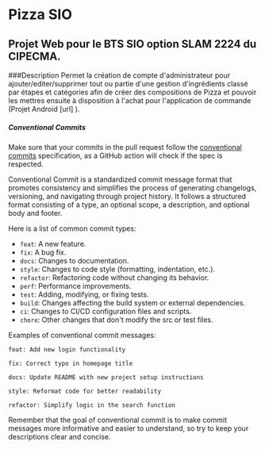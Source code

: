 # Pizza SIO
 
## Projet Web pour le BTS SIO option SLAM 2224 du CIPECMA.
 
###Description
Permet la création de compte d'administrateur pour ajouter/editer/supprimer tout ou partie d'une gestion d'ingrédients classé par étapes et catégories afin de créer des compositions de Pizza et pouvoir les mettres ensuite à disposition à l'achat pour l'application de commande (Projet Android [url] ).
 
##### Conventional Commits
 
Make sure that your commits in the pull request follow the [conventional commits](https://www.conventionalcommits.org/en/v1.0.0/) specification, as a GitHub action will check if the spec is respected.
 
Conventional Commit is a standardized commit message format that promotes consistency and simplifies the process of generating changelogs, versioning, and navigating through project history. It follows a structured format consisting of a type, an optional scope, a description, and optional body and footer.
 
Here is a list of common commit types:
 
- `feat`: A new feature.
- `fix`: A bug fix.
- `docs`: Changes to documentation.
- `style`: Changes to code style (formatting, indentation, etc.).
- `refactor`: Refactoring code without changing its behavior.
- `perf`: Performance improvements.
- `test`: Adding, modifying, or fixing tests.
- `build`: Changes affecting the build system or external dependencies.
- `ci`: Changes to CI/CD configuration files and scripts.
- `chore`: Other changes that don't modify the src or test files.
 
Examples of conventional commit messages:
 
```
feat: Add new login functionality
```
 
```
fix: Correct typo in homepage title
```
 
```
docs: Update README with new project setup instructions
```
 
```
style: Reformat code for better readability
```
 
```
refactor: Simplify logic in the search function
```
 
Remember that the goal of conventional commit is to make commit messages more informative and easier to understand, so try to keep your descriptions clear and concise.